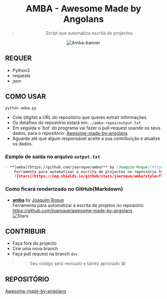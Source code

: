 <div align="center">
  
# AMBA - Awesome Made by Angolans

> Script que automatiza escrita de projectos.

![Amba-banner](screenshots/amba.jpg)

</div>

## REQUER

- Python3
- requests
- json

## COMO USAR

```sh
python amba.py
```

- Cole (digite) a URL do repositório que queres extrair informações.
- Os detalhes do repostório estará em: `./amba-repos/output.txt`
- Em seguida o ‘bot’ do programa vai fazer o pull-request usando os seus dados, para o repositório: [Awesome-made-by-angolans](https://github.com/joaroque/awesome-made-by-angolans)
- Aguarde até que algum responsável aceite a sua contribuição e atualize os dados.

### Exmplo de saída no arquivo `output.txt`

```md
- **[amba](https://github.com/joaroque/amba)** by [Joaquim Roque](https://github.com/joaroque)   
    Ferramenta para automatizar a escrita de projectos no reposiório https://github.com/joaroque/awesome-made-by-angolans  
    ![Stars](https://img.shields.io/github/stars/joaroque/amba?style=flat-square)
```

### Como ficará renderizado no GitHub(Markdown)

- **[amba](https://github.com/joaroque/amba)** by [Joaquim Roque](https://github.com/joaroque) \
    Ferramenta para automatizar a escrita de projetos no reposiório <https://github.com/joaroque/awesome-made-by-angolans> \
   ![Stars](https://img.shields.io/github/stars/joaroque/amba?style=flat-square)

## CONTRIBUIR
- Faça fork do projecto
- Crie uma nova branch
- Faça pull request na branch `dev`

>> Seu código será revisado e talvéz aprovado :smile:

## REPOSITÓRIO
[Awesome-made-by-angolans](https://github.com/joaroque/awesome-made-by-angolans)
